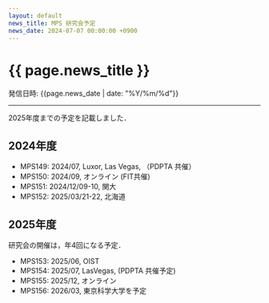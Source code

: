 ```yaml
---
layout: default
news_title: MPS 研究会予定
news_date: 2024-07-07 00:00:00 +0900
---
```

# {{ page.news_title }}

発信日時: {{page.news_date | date: "%Y/%m/%d"}}

---

2025年度までの予定を記載しました．

## 2024年度

- MPS149: 2024/07, Luxor, Las Vegas, （PDPTA 共催）
- MPS150: 2024/09, オンライン (FIT共催)
- MPS151: 2024/12/09-10, 関大
- MPS152: 2025/03/21-22, 北海道

## 2025年度

研究会の開催は，年4回になる予定．

- MPS153: 2025/06, OIST
- MPS154: 2025/07, LasVegas, (PDPTA 共催予定)
- MPS155: 2025/12, オンライン
- MPS156: 2026/03, 東京科学大学を予定
